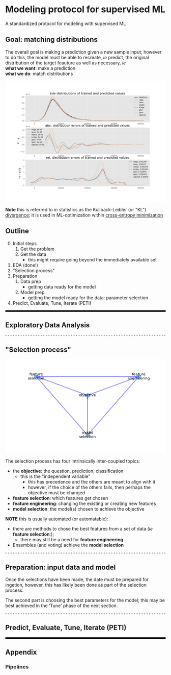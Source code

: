 # Modeling protocol for supervised ML

A standardized protocol for modeling with supervised ML

## Goal: matching distributions

The overall goal is making a prediction given a new sample input; however to do this, the model must be able to recreate, _ie_ predict, the original distribution of the target feauture as well as necessary, _ie_<br/>
**what we want**: make a prediction <br/>
**what we do**: match distributions

<img src="figures/predicted_distribution_comparisons.png" alt="drawing" width="700"/>

**Note** this is referred to in statistics as the Kullback-Leibler (or "KL") [divergence](https://en.wikipedia.org/wiki/Kullback%E2%80%93Leibler_divergence); it is used in ML-optimization within [cross-entropy minimization](https://en.wikipedia.org/wiki/Cross_entropy#Cross-entropy_minimization)

## Outline

0. Initial steps
    1. Get the problem
    2. Get the data
        * this might require going beyond the immediately available set
1. EDA (done!)
2. "Selection process"
3. Preparation
    1. Data prep
        * getting data ready for the model
    2. Model prep
        * getting the model ready for the data: parameter selection
4. Predict, Evaluate, Tune, Iterate (PETI)

<hr style="border: 4px solid #000000; border-style: solid none none; color: #0; background-color: #0;"/>

## Exploratory Data Analysis

<hr style="border: 4px dotted #aaaaaa; border-style: none none dotted; color: #fff; background-color: #fff;"/>

## "Selection process"

<img src="../extras/figures/selection_process_ML_triangle.png" alt="drawing" width="700"/>

The selection process has four intrinsically inter-coupled topics:
* the **objective**: the question, prediction, classification
    * this is the "independent variable"
        * this has precedence and the others are meant to align with it
        * however, if the choice of the others fails, then perhaps the objective must be changed
* **feature selection**: which features get chosen
* **feature engineering**: changing the existing or creating new features
* **model selection**: the model(s) chosen to achieve the objective

**NOTE** this is usually automated (or automatable):
* there are methods to chose the best features from a set of data (_ie_ **feature selection**:);
    * there may still be a need for **feature engineering**
* Ensembles (and voting) achieve the **model selection**

<hr style="border: 4px dotted #aaaaaa; border-style: none none dotted; color: #fff; background-color: #fff;"/>


## Preparation: input data and model
        
Once the selections have been made, the date must be prepared for ingetion, however, this has likely been done as part of the selection process.

The second part is choosing the best parameters for the model; this may be best achieved in the 'Tune' phase of the next section.

<hr style="border: 4px dotted #aaaaaa; border-style: none none dotted; color: #fff; background-color: #fff;"/>

## Predict, Evaluate, Tune, Iterate (PETI)

<hr style="border: 4px solid #000000; border-style: solid none none; color: #0; background-color: #0;"/>

## Appendix

### Pipelines